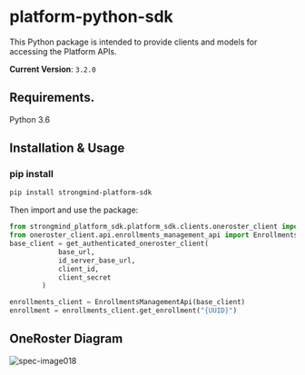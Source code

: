 # platform-python-sdk

This Python package is intended to provide clients and models for accessing the Platform APIs.

**Current Version**: `3.2.0`

## Requirements.

Python 3.6

## Installation & Usage
### pip install

```sh
pip install strongmind-platform-sdk
```

Then import and use the package:
```python
from strongmind_platform_sdk.platform_sdk.clients.oneroster_client import get_authenticated_oneroster_client
from oneroster_client.api.enrollments_management_api import EnrollmentsManagementApi
base_client = get_authenticated_oneroster_client(
            base_url,
            id_server_base_url,
            client_id,
            client_secret
        )

enrollments_client = EnrollmentsManagementApi(base_client)
enrollment = enrollments_client.get_enrollment("{UUID}")
```

## OneRoster Diagram
![spec-image018](https://user-images.githubusercontent.com/3137263/156631023-7bade029-d038-4a64-88d3-104d416d7d90.jpeg)
